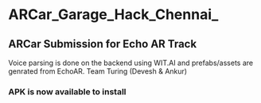 # ARCar_Garage_Hack_Chennai_
## ARCar Submission for Echo AR Track
 Voice parsing is done on the backend using WIT.AI and prefabs/assets are genrated from EchoAR.
 Team Turing (Devesh & Ankur)
 ### APK is now available to install 
